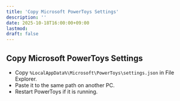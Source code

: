 ```yaml
---
title: 'Copy Microsoft PowerToys Settings'
description: ''
date: 2025-10-18T16:00:00+09:00
lastmod: 
draft: false
---
```


## Copy Microsoft PowerToys Settings

- Copy `%LocalAppData%\Microsoft\PowerToys\settings.json` in File Explorer.
- Paste it to the same path on another PC.
- Restart PowerToys if it is running.
